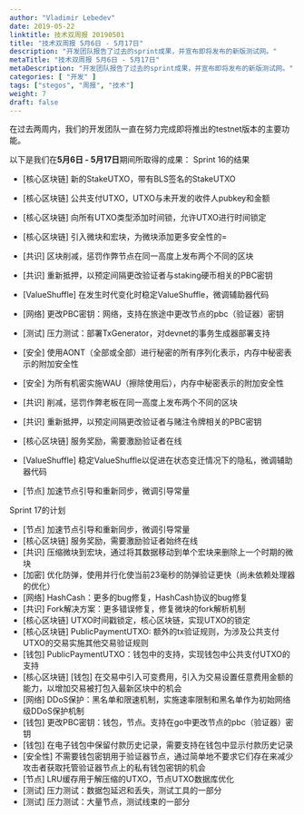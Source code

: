 ```yaml
---
author: "Vladimir Lebedev"
date: 2019-05-22
linktitle: 技术双周报 20190501
title: "技术双周报 5月6日 - 5月17日"
description: "开发团队报告了过去的sprint成果，并宣布即将发布的新版测试网。"
metaTitle: "技术双周报 5月6日 - 5月17日"
metaDescription: "开发团队报告了过去的sprint成果，并宣布即将发布的新版测试网。"
categories: [ "开发" ]
tags: ["stegos", "周报", "技术"]
weight: 7
draft: false
---
```


在过去两周内，我们的开发团队一直在努力完成即将推出的testnet版本的主要功能。

以下是我们在**5月6日 - 5月17日**期间所取得的成果：
Sprint 16的结果
- [核心区块链] 新的StakeUTXO，带有BLS签名的StakeUTXO
- [核心区块链] 公共支付UTXO，UTXO与未开发的收件人pubkey和金额
- [核心区块链] 向所有UTXO类型添加时间锁，允许UTXO进行时间锁定
- [核心区块链] 引入微块和宏块，为微块添加更多安全性的=
- [共识] 区块削减，惩罚作弊节点在同一高度上发布两个不同的区块
- [共识] 重新抵押，以预定间隔更改验证者与staking硬币相关的PBC密钥
- [ValueShuffle] 在发生时代变化时稳定ValueShuffle，微调辅助器代码
- [网络] 更改PBC密钥：网络，支持在旅途中更改节点的pbc（验证器）密钥
- [测试] 压力测试：部署TxGenerator，对devnet的事务生成器部署支持
- [安全] 使用AONT（全部或全部）进行秘密的所有序列化表示，内存中秘密表示的附加安全性
- [安全] 为所有机密实施WAU（擦除使用后），内存中秘密表示的附加安全性


- [共识] 削减，惩罚作弊老板在同一高度上发布两个不同的区块
- [共识] 重新抵押，以预定间隔更改验证者与赌注令牌相关的PBC密钥
- [核心区块链] 服务奖励，需要激励验证者在线
- [ValueShuffle] 稳定ValueShuffle以促进在状态变迁情况下的隐私，微调辅助器代码
- [节点] 加速节点引导和重新同步，微调引导常量

Sprint 17的计划
- [节点] 加速节点引导和重新同步，微调引导常量
- [核心区块链] 服务奖励，需要激励验证者始终在线
- [共识] 压缩微块到宏块，通过将其数据移动到单个宏块来删除上一个时期的微块
- [加密] 优化防弹，使用并行化使当前23毫秒的防弹验证更快（尚未依赖处理器的优化）
- [网络] HashCash：更多的bug修复，HashCash协议的bug修复
- [共识] Fork解决方案：更多错误修复，修复微块的fork解析机制
- [核心区块链] UTXO时间戳锁定，核心区块链，实现UTXO的锁定
- [核心区块链] PublicPaymentUTXO: 额外的tx验证规则，为涉及公共支付UTXO的交易实施其他交易验证规则
- [钱包] PublicPaymentUTXO：钱包中的支持，实现钱包中公共支付UTXO的支持
- [核心区块链] [钱包] 在交易中引入可变费用，引入为交易设置任意费用金额的能力，以增加交易被打包入最新区块中的机会
- [网络] DDoS保护：黑名单和限速机制，实施速率限制和黑名单作为初始网络级DDoS保护机制
- [钱包] 更改PBC密钥：钱包，节点。支持在go中更改节点的pbc（验证器）密钥
- [钱包] 在电子钱包中保留付款历史记录，需要支持在钱包中显示付款历史记录
- [安全性] 不需要钱包密钥用于验证器节点，通过简单地不要求它们存在来减少攻击者获取托管验证器节点上的私有钱包密钥的机会
- [节点] LRU缓存用于解压缩的UTXO，节点UTXO数据库优化
- [测试] 压力测试：数据包延迟和丢失，测试工具的一部分
- [测试] 压力测试：大量节点，测试线束的一部分
